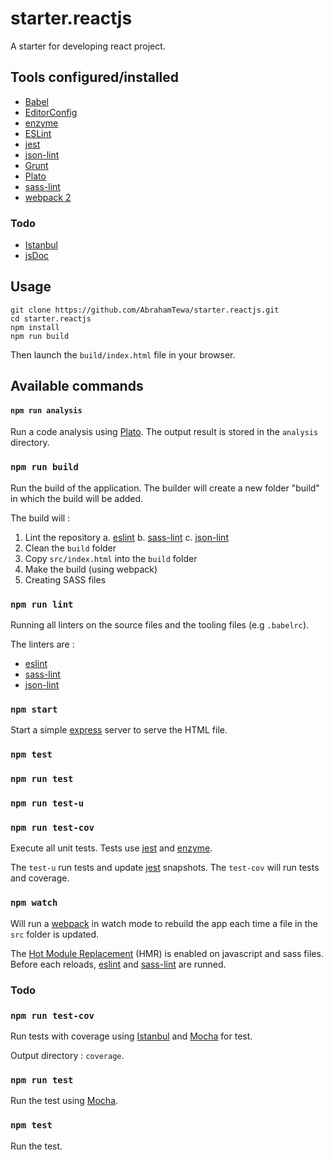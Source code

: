 # starter.reactjs
A starter for developing react project.

## Tools configured/installed

- [Babel](http://babeljs.io/)
- [EditorConfig](http://editorconfig.com/)
- [enzyme](http://airbnb.io/enzyme/)
- [ESLint](http://eslint.org/)
- [jest](https://facebook.github.io/jest/)
- [json-lint](https://github.com/zaach/jsonlint)
- [Grunt](http://gruntjs.com/)
- [Plato](https://github.com/es-analysis/plato)
- [sass-lint](https://github.com/sasstools/sass-lint)
- [webpack 2](https://webpack.js.org/)

### Todo
- [Istanbul](https://istanbul.js.org/)
- [jsDoc](http://usejsdoc.org/)

## Usage

``` 
git clone https://github.com/AbrahamTewa/starter.reactjs.git
cd starter.reactjs
npm install
npm run build
```

Then launch the `build/index.html` file in your browser.

## Available commands

#### `npm run analysis`
Run a code analysis using [Plato](https://github.com/es-analysis/plato).
The output result is stored in the `analysis` directory.

### `npm run build`
Run the build of the application.
The builder will create a new folder "build" in which the build will be added.

The build will :
1. Lint the repository
    a. [eslint](http://eslint.org/)
    b. [sass-lint](https://github.com/sasstools/sass-lint) 
    c. [json-lint](https://github.com/zaach/jsonlint)
2. Clean the `build` folder
3. Copy `src/index.html` into the `build` folder
4. Make the build (using webpack)
5. Creating SASS files

### `npm run lint`
Running all linters on the source files and the tooling files (e.g `.babelrc`).

The linters are :
* [eslint](http://eslint.org/)
* [sass-lint](https://github.com/sasstools/sass-lint) 
* [json-lint](https://github.com/zaach/jsonlint)

### `npm start`
Start a simple [express](http://expressjs.com/) server to serve the HTML file.

### `npm test`
### `npm run test`
### `npm run test-u`
### `npm run test-cov`
Execute all unit tests.
Tests use [jest](https://facebook.github.io/jest/) and [enzyme](http://airbnb.io/enzyme/).

The `test-u` run tests and update [jest](https://facebook.github.io/jest/) snapshots.
The `test-cov` will run tests and coverage.

### `npm watch`
Will run a [webpack](https://webpack.js.org/) in watch mode to rebuild the app each time a file in the `src` folder is updated.

The [Hot Module Replacement](https://webpack.js.org/concepts/hot-module-replacement/) (HMR) is enabled on javascript and sass files. Before each reloads, [eslint](http://eslint.org/) and [sass-lint](https://github.com/sasstools/sass-lint) are runned.

### Todo

### `npm run test-cov`
Run tests with coverage using [Istanbul](https://istanbul.js.org/) and [Mocha](https://mochajs.org/) for test.

Output directory : `coverage`.

### `npm run test`
Run the test using [Mocha](https://mochajs.org/).

### `npm test`
Run the test.

